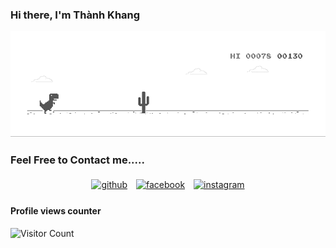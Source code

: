 ### Hi there, I'm Thành Khang

[![J2TEAM](dino.gif)](https://j2team.dev/?utm_source=github&utm_medium=github_profile)

### Feel Free to Contact me.....

<p align="center">
	<a href="https://github.com/nthanhkhang"><img alt="github" width="10%" style="padding:5px" src="https://img.icons8.com/clouds/100/000000/github.png"/></a>
	<a href="https://www.facebook.com/thanhkhang.profile/"><img alt="facebook" width="10%" style="padding:5px" src="https://img.icons8.com/clouds/100/000000/facebook-new.png"/></a>
	<a href="https://www.instagram.com/khang_n_t/"><img alt="instagram" width="10%" style="padding:5px" src="https://img.icons8.com/clouds/100/000000/instagram.png"/></a>
</p>

#### Profile views counter
![Visitor Count](https://profile-counter.glitch.me/{nthanhkhang}/count.svg)
